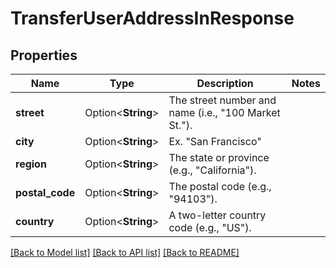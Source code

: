 # TransferUserAddressInResponse

## Properties

Name | Type | Description | Notes
------------ | ------------- | ------------- | -------------
**street** | Option<**String**> | The street number and name (i.e., \"100 Market St.\"). | 
**city** | Option<**String**> | Ex. \"San Francisco\" | 
**region** | Option<**String**> | The state or province (e.g., \"California\"). | 
**postal_code** | Option<**String**> | The postal code (e.g., \"94103\"). | 
**country** | Option<**String**> | A two-letter country code (e.g., \"US\"). | 

[[Back to Model list]](../README.md#documentation-for-models) [[Back to API list]](../README.md#documentation-for-api-endpoints) [[Back to README]](../README.md)


